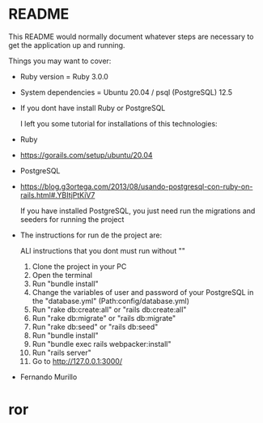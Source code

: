 # README

This README would normally document whatever steps are necessary to get the
application up and running.

Things you may want to cover:

* Ruby version = Ruby 3.0.0

* System dependencies = Ubuntu 20.04 / psql (PostgreSQL) 12.5

* If you dont have install Ruby or PostgreSQL
    
    I left you some tutorial for installations of this technologies:
      
 * Ruby
 - https://gorails.com/setup/ubuntu/20.04
 
 * PostgreSQL
 - https://blog.g3ortega.com/2013/08/usando-postgresql-con-ruby-on-rails.html#.YBItjPtKiV7

    If you have installed PostgreSQL, you just need run the migrations and seeders for running the project

* The instructions for run de the project are:
  
  ALl instructions that you dont must run without ""
  
    1) Clone the project in your PC
    2) Open the terminal
    3) Run "bundle install"
    4) Change the variables of user and password of your PostgreSQL in the "database.yml" (Path:config/database.yml)
    5) Run "rake db:create:all" or "rails db:create:all"
    6) Run "rake db:migrate" or "rails db:migrate"
    7) Run "rake db:seed" or "rails db:seed"
    8) Run "bundle install"
    7) Run "bundle exec rails webpacker:install"
    8) Run "rails server"
    9) Go to http://127.0.0.1:3000/
    
* Fernando Murillo
# ror
